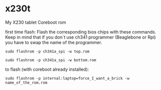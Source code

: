 # x230t
 My X230 tablet Coreboot rom

first time flash:
Flash the corresponding bios chips with these commands. Keep in mind that if you don´t use ch341 programmer (Beaglebone or Rpi) you have to swap the name of the programmer.

`sudo flashrom -p ch341a_spi -w top.rom`

`sudo flashrom -p ch341a_spi -w bottom.rom`


to flash (with coreboot already installed):

`sudo flashrom -p internal:laptop=force_I_want_a_brick -w name_of_the_rom.rom `
